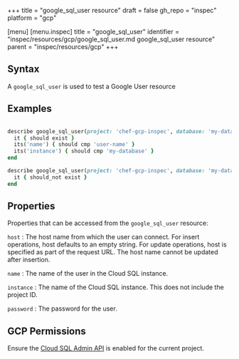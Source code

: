 +++
title = "google_sql_user resource"
draft = false
gh_repo = "inspec"
platform = "gcp"

[menu]
  [menu.inspec]
    title = "google_sql_user"
    identifier = "inspec/resources/gcp/google_sql_user.md google_sql_user resource"
    parent = "inspec/resources/gcp"
+++

## Syntax

A `google_sql_user` is used to test a Google User resource

## Examples

```ruby

describe google_sql_user(project: 'chef-gcp-inspec', database: 'my-database', name: 'user-name', host: "example.com") do
  it { should exist }
  its('name') { should cmp 'user-name' }
  its('instance') { should cmp 'my-database' }
end

describe google_sql_user(project: 'chef-gcp-inspec', database: 'my-database', name: "nonexistent", host: "example.com") do
  it { should_not exist }
end
```

## Properties

Properties that can be accessed from the `google_sql_user` resource:

`host`
: The host name from which the user can connect. For insert operations, host defaults to an empty string. For update operations, host is specified as part of the request URL. The host name cannot be updated after insertion.

`name`
: The name of the user in the Cloud SQL instance.

`instance`
: The name of the Cloud SQL instance. This does not include the project ID.

`password`
: The password for the user.

## GCP Permissions

Ensure the [Cloud SQL Admin API](https://console.cloud.google.com/apis/library/sqladmin.googleapis.com/) is enabled for the current project.

